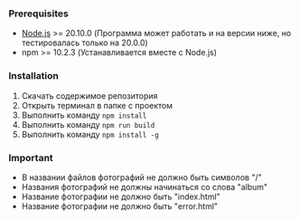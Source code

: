 ### Prerequisites
- [Node.js](https://nodejs.org/en) >= 20.10.0 (Программа может работать и на версии ниже, но тестировалась только на 20.0.0)
- npm >= 10.2.3 (Устанавливается вместе с Node.js)

### Installation
1. Скачать содержимое репозитория
2. Открыть терминал в папке с проектом
3. Выполнить команду `npm install`
4. Выполнить команду `npm run build`
5. Выполнить команду `npm install -g`
    
### Important
- В названии файлов фотографий не должно быть символов "/"
- Названия фотографий не должны начинаться со слова "album"
- Название фотографии не должно быть "index.html"
- Название фотографии не должно быть "error.html"

